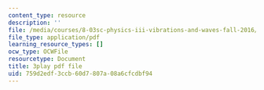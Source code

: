 ```yaml
---
content_type: resource
description: ''
file: /media/courses/8-03sc-physics-iii-vibrations-and-waves-fall-2016/759d2edf3ccb60d7807a08a6cfcdbf94_mqhO9GT8hD4.pdf
file_type: application/pdf
learning_resource_types: []
ocw_type: OCWFile
resourcetype: Document
title: 3play pdf file
uid: 759d2edf-3ccb-60d7-807a-08a6cfcdbf94
---
```

